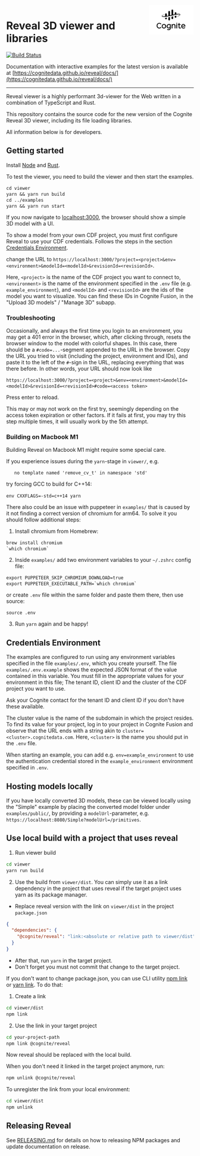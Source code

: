 <a href="https://cognite.com/">
<picture>
  <source media="(prefers-color-scheme: dark)" srcset="./cognite_logo_dark.png">
  <img src="./cognite_logo.png" alt="Cognite logo" title="Cognite" align="right" height="80" />
</picture>
</a>

# Reveal 3D viewer and libraries

[![Build Status](https://github.com/cognitedata/reveal/actions/workflows/ci.yml/badge.svg
)](https://github.com/cognitedata/reveal/actions/workflows/ci.yml)

Documentation with interactive examples for the latest version is available at [https://cognitedata.github.io/reveal/docs/](https://cognitedata.github.io/reveal/docs/)

---

Reveal viewer is a highly performant 3d-viewer for the Web written in a combination of TypeScript and Rust.

This repository contains the source code for the new version of the Cognite Reveal 3D viewer,
including its file loading libraries.

All information below is for developers.

## Getting started

Install [Node](https://nodejs.org/en/download/) and [Rust](https://doc.rust-lang.org/cargo/getting-started/installation.html).

To test the viewer, you need to build the viewer and then start the examples.

```
cd viewer
yarn && yarn run build
cd ../examples
yarn && yarn run start
```

If you now navigate to [localhost:3000](https://localhost:3000), the browser should show a simple 3D model with a UI.

To show a model from your own CDF project, you must first configure Reveal to use your CDF credentials. Follows the steps in the section [Credentials Environment](#Credentials-Environment).

change the URL to `https://localhost:3000/?project=<project>&env=<environment>&modelId=<modelId>&revisionId=<revisionId>`.

Here, `<project>` is the name of the CDF project you want to connect to, `<environment>` is the name of the environment specified in the `.env` file (e.g. `example_environment`), and `<modelId>` and `<revisionId>` are the ids of the model you want to visualize. You can find these IDs in Cognite Fusion, in the "Upload 3D models" / "Manage 3D" subapp.

### Troubleshooting

Occasionally, and always the first time you login to an environment, you may get a 401 error in the browser, which, after clicking through, resets the browser window to the model with colorful shapes. In this case, there should be a `#code=...`-segment appended to the URL in the browser. Copy the URL you tried to visit (including the project, environment and IDs), and paste it to the left of the `#`-sign in the URL, replacing everything that was there before. In other words, your URL should now look like

```
https://localhost:3000/?project=<project>&env=<environment>&modelId=<modelId>&revisionId=<revisionId>#code=<access token>
```

Press enter to reload.

This may or may not work on the first try, seemingly depending on the access token expiration or other factors. If it fails at first, you may try this step multiple times, it will usually work by the 5th attempt.

### Building on Macbook M1

Building Reveal on Macbook M1 might require some special care.

If you experience issues during the `yarn`-stage in `viewer/`, e.g.
```
   no template named 'remove_cv_t' in namespace 'std'
```
try forcing GCC to build for C++14:

`env CXXFLAGS=-std=c++14 yarn`

There also could be an issue with puppeteer in `examples/` that is caused by it not finding a correct version of chromium for arm64. To solve it you should follow additional steps:

1. Install chromium from Homebrew:
```
brew install chromium
`which chromium`
```

2. Inside `examples/` add two environment variables to your `~/.zshrc` config file:
```
export PUPPETEER_SKIP_CHROMIUM_DOWNLOAD=true
export PUPPETEER_EXECUTABLE_PATH=`which chromium`
```
or create `.env` file within the same folder and paste them there, then use source:
```
source .env
```
3. Run `yarn` again and be happy!

## Credentials Environment

The examples are configured to run using any environment variables specified in the file `examples/.env`, which you create yourself.  The file `examples/.env.example` shows the expected JSON format of the value contained in this variable. You must fill in the appropriate values for your environment in this file; The tenant ID, client ID and the cluster of the CDF project you want to use.

Ask your Cognite contact for the tenant ID and client ID if you don't have these available.

The cluster value is the name of the subdomain in which the project resides. To find its value for your project, log in to your project in Cognite Fusion and observe that the URL ends with a string akin to `cluster=<cluster>.cognitedata.com`. Here, `<cluster>` is the name you should put in the `.env` file.

When starting an example, you can add e.g. `env=example_environment` to use the authentication credential stored in the `example_environment` environment specified in `.env`.

## Hosting models locally

If you have locally converted 3D models, these can be viewed locally using the "Simple" example by
placing the converted model folder under `examples/public/`, by providing a `modelUrl`-parameter, e.g.
`https://localhost:8080/Simple?modelUrl=/primitives`.

## Use local build with a project that uses reveal

1. Run viewer build

```bash
cd viewer
yarn run build
```

2. Use the build from `viewer/dist`.
You can simply use it as a link dependency in the project that uses reveal if
the target project uses yarn as its package manager.

  * Replace reveal version with the link on `viewer/dist` in the project `package.json`
```json
{
  "dependencies": {
    "@cognite/reveal": "link:<absolute or relative path to viewer/dist"
  }
}
```
  * After that, run `yarn` in the target project.
  * Don't forget you must not commit that change to the target project.

If you don't want to change package.json, you can use CLI utility [npm link](https://docs.npmjs.com/cli/link)
or [yarn link](https://classic.yarnpkg.com/en/docs/cli/link/). To do that:

1. Create a link

```bash
cd viewer/dist
npm link
```

2. Use the link in your target project

```bash
cd your-project-path
npm link @cognite/reveal
```

Now reveal should be replaced with the local build.

When you don't need it linked in the target project anymore, run:

```bash
npm unlink @cognite/reveal
```

To unregister the link from your local environment:

```bash
cd viewer/dist
npm unlink
```

## Releasing Reveal

See [RELEASING.md](RELEASING.md) for details on how to releasing NPM packages and update
documentation on release.

